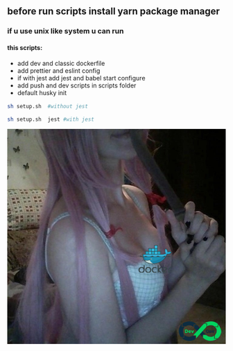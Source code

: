 ## before run scripts install yarn package manager

### if u use unix like system u can run

#### this scripts:

- add dev and classic dockerfile
- add prettier and eslint config
- if with jest add jest and babel start configure
- add push and dev scripts in scripts folder
- default husky init

```bash
sh setup.sh  #without jest
```

```bash
sh setup.sh  jest #with jest
```

![image](./imeg.png)
